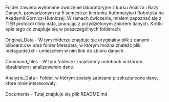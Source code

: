Folder zawiera wykonane ćwiczenie laboratoryjne z kursu Analiza i Bazy Danych, prowadzonym na 5 semestrze kierunku Automatyka i Robotyka na Akademii Górnicz-Hutniczej.
W ramach ćwiczenia, miałem zapoznać się z TIER protocol i tidy data, pracując z przydzielonym zbiorem danych. Krótki opis tego co znajduje się w 
 poszczególnych folderach: <br><br>
Original_Data - W tym folderze znajduje się oryginalny plik z danymi - bilboard.csv oraz folder Metadata, w którym można znależć plik metaguide.txt -
umieściłem w nim link do zbioru danych. <br> <br>
Command_files - W tym folderze znajdziemy notebook w którym obrabiałem i analizowałem dane. <br><br>
Analysis_Data - Folder, w którym zostały zapisane przekształcone dane, które mnie interesowały. <br><br>
Documents - Tutaj znajduje się plik README.md
